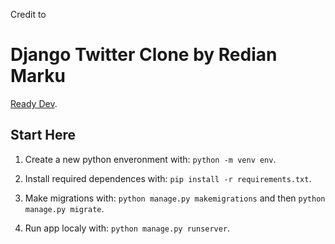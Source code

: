 Credit to
# Django Twitter Clone by Redian Marku
<a href="https://www.youtube.com/channel/UCO5WiowKFnEw17AOk008WOQ" target="_blank">Ready Dev</a>.

## Start Here

1. Create a new python enveronment with: ```python -m venv env```.

2. Install required dependences with: ```pip install -r requirements.txt```.

3. Make migrations with: ```python manage.py makemigrations``` and then ```python manage.py migrate```.

4. Run app localy with: ```python manage.py runserver```.
